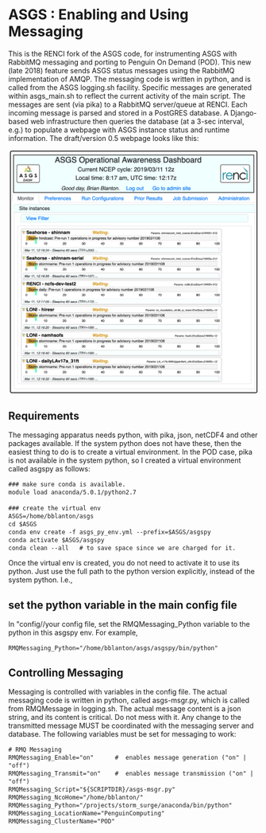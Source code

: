 # ASGS : Enabling and Using Messaging
This is the RENCI fork of the ASGS code, for instrumenting ASGS with RabbitMQ messaging and porting to Penguin On Demand (POD).  This new (late 2018) feature sends ASGS status messages using the RabbitMQ implementation of AMQP.  The messaging code is written in python, and is called from the ASGS logging.sh facility.  Specific messages are generated within asgs_main.sh to reflect the current activity of the main script.  The messages are sent (via pika) to a RabbitMQ server/queue at RENCI.  Each incoming message is parsed and stored in a PostGRES database.  A Django-based web infrastructure then queries the database (at a 3-sec interval, e.g.) to populate a webpage with ASGS instance status and runtime information.  The draft/version 0.5 webpage looks like this:

![ASGS-Dash](/doc/figures/asgsdash.png)

## Requirements
The messaging apparatus needs python, with pika, json, netCDF4 and other packages available.  If the system python does not have these, then the easiest thing to do is to create a virtual environment.   In the POD case, pika is not available in the system python, so I created a virtual environment called asgspy as follows:

````
### make sure conda is available.
module load anaconda/5.0.1/python2.7

### create the virtual env
ASGS=/home/bblanton/asgs
cd $ASGS
conda env create -f asgs_py_env.yml --prefix=$ASGS/asgspy
conda activate $ASGS/asgspy
conda clean --all   # to save space since we are charged for it. 
````

Once the virtual env is created, you do not need to activate it to use its python.  Just use the full path 
to the python version explicitly, instead of the system python.  I.e., 

## set the python variable in the main config file
In "config/<YYYY>/your config file, set the RMQMessaging_Python variable to the python in this asgspy env. For example,
 
````
RMQMessaging_Python="/home/bblanton/asgs/asgspy/bin/python"
````

## Controlling Messaging 
Messaging is controlled with variables in the config file.  The actual messaging code is written in python, 
called asgs-msgr.py, which is called from RMQMessage in logging.sh.  The actual message content is a json string,
and its content is critical.  Do not mess with it.  Any change to the transmitted message MUST be coordinated with
the messaging server and database.  The following variables must be set for messaging to work:

````
# RMQ Messaging
RMQMessaging_Enable="on"      #  enables message generation ("on" | "off")
RMQMessaging_Transmit="on"    #  enables message transmission ("on" | "off")
RMQMessaging_Script="${SCRIPTDIR}/asgs-msgr.py"
RMQMessaging_NcoHome="/home/bblanton/"
RMQMessaging_Python="/projects/storm_surge/anaconda/bin/python"
RMQMessaging_LocationName="PenguinComputing"
RMQMessaging_ClusterName="POD"
````


